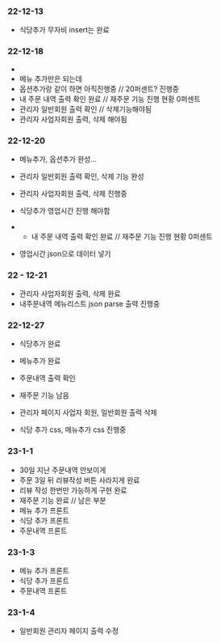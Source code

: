 ### 22-12-13
- 식당추가 무자비 insert는 완료

### 22-12-18
- 
- 메뉴 추가만은 되는데
- 옵션추가랑 같이 하면 아직진행중 // 20퍼센트? 진행중
- 내 주문 내역 출력 확인 완료 // 재주문 기능 진행 현황 0퍼센트
- 관리자 일반회원 출력 확인 // 삭제기능해야됨
- 관리자 사업자회원 출력, 삭제  해야됨
### 22-12-20
- 메뉴추가, 옵션추가 완성...
- 관리자 일반회원 출력 확인, 삭제 기능 완성



- 관리자 사업자회원 출력, 삭제 진행중
- 식당추가 영업시간 진행 해야함
- - 내 주문 내역 출력 확인 완료 // 재주문 기능 진행 현황 0퍼센트
- 영업시간 json으로 데이터 넣기
### 22 - 12-21

- 관리자 사업자회원 출력, 삭제 완료 
- 내주문내역 메뉴리스트 json parse 출력 진행중

### 22-12-27
- 식당추가 완료
- 메뉴추가 완료
- 주문내역 출력 확인
- 재주문 기능 남음
- 관리자 페이지 사업자 회원, 일반회원 출력 삭제

- 식당 추가 css, 메뉴추가 css 진행중

### 23-1-1
- 30일 지난 주문내역 안보이게
- 주문 3일 뒤 리뷰작성 버튼 사라지게 완료
- 리뷰 작성 한번만 가능하게 구현 완료
- 재주문 기능 완료
// 남은 부분
- 메뉴 추가 프론트
- 식당 추가 프론트 
- 주문내역 프론트

### 23-1-3
- 메뉴 추가 프론트
- 식당 추가 프론트
- 주문내역 프론트

### 23-1-4
- 일반회원 관리자 페이지 출력 수정

